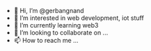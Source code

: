 - 👋 Hi, I’m @gerbangnand
- 👀 I’m interested in web development, iot stuff
- 🌱 I’m currently learning web3
- 💞️ I’m looking to collaborate on ...
- 📫 How to reach me ...

<!---
gerbangnand/gerbangnand is a ✨ special ✨ repository because its `README.md` (this file) appears on your GitHub profile.
You can click the Preview link to take a look at your changes.
--->
